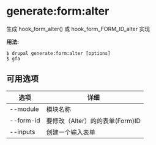 # generate:form:alter
生成 hook_form_alter() 或 hook_form_FORM_ID_alter 实现

**用法:**
```
$ drupal generate:form:alter [options] 
$ gfa  
```

## 可用选项
选项 | 详细
-------|-------------
--module | 模块名称
--form-id | 要修改（Alter）的的表单(Form)ID
--inputs | 创建一个输入表单
